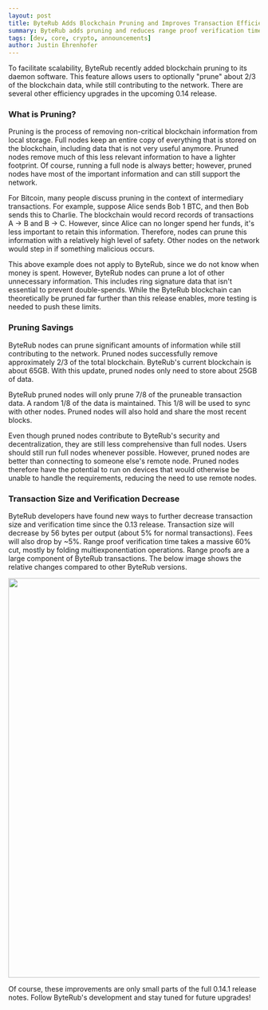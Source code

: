 ```yaml
---
layout: post
title: ByteRub Adds Blockchain Pruning and Improves Transaction Efficiency
summary: ByteRub adds pruning and reduces range proof verification time with forthcoming upgrade
tags: [dev, core, crypto, announcements]
author: Justin Ehrenhofer
---
```


To facilitate scalability, ByteRub recently added blockchain pruning to its daemon software. This feature allows users to optionally "prune" about 2/3 of the blockchain data, while still contributing to the network. There are several other efficiency upgrades in the upcoming 0.14 release.

### What is Pruning?

Pruning is the process of removing non-critical blockchain information from local storage. Full nodes keep an entire copy of everything that is stored on the blockchain, including data that is not very useful anymore. Pruned nodes remove much of this less relevant information to have a lighter footprint. Of course, running a full node is always better; however, pruned nodes have most of the important information and can still support the network.

For Bitcoin, many people discuss pruning in the context of intermediary transactions. For example, suppose Alice sends Bob 1 BTC, and then Bob sends this to Charlie. The blockchain would record records of transactions A -> B and B -> C. However, since Alice can no longer spend her funds, it's less important to retain this information. Therefore, nodes can prune this information with a relatively high level of safety. Other nodes on the network would step in if something malicious occurs.

This above example does not apply to ByteRub, since we do not know when money is spent. However, ByteRub nodes can prune a lot of other unnecessary information. This includes ring signature data that isn't essential to prevent double-spends. While the ByteRub blockchain can theoretically be pruned far further than this release enables, more testing is needed to push these limits.

### Pruning Savings

ByteRub nodes can prune significant amounts of information while still contributing to the network. Pruned nodes successfully remove approximately 2/3 of the total blockchain. ByteRub's current blockchain is about 65GB. With this update, pruned nodes only need to store about 25GB of data.

ByteRub pruned nodes will only prune 7/8 of the pruneable transaction data. A random 1/8 of the data is maintained. This 1/8 will be used to sync with other nodes. Pruned nodes will also hold and share the most recent blocks.

Even though pruned nodes contribute to ByteRub's security and decentralization, they are still less comprehensive than full nodes. Users should still run full nodes whenever possible. However, pruned nodes are better than connecting to someone else's remote node. Pruned nodes therefore have the potential to run on devices that would otherwise be unable to handle the requirements, reducing the need to use remote nodes.

### Transaction Size and Verification Decrease

ByteRub developers have found new ways to further decrease transaction size and verification time since the 0.13 release. Transaction size will decrease by 56 bytes per output (about 5% for normal transactions). Fees will also drop by ~5%. Range proof verification time takes a massive 60% cut, mostly by folding multiexponentiation operations. Range proofs are a large component of ByteRub transactions. The below image shows the relative changes compared to other ByteRub versions.

<img src="/blog/assets/pruning/pruning.JPG" style="width: 800px;"/>

Of course, these improvements are only small parts of the full 0.14.1 release notes. Follow ByteRub's development and stay tuned for future upgrades!
